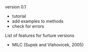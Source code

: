 version 0.1
* tutorial
* add examples to methods
* check for errors

List of features for furture versions
* MILC (Supek and Vlahovicek, 2005)
